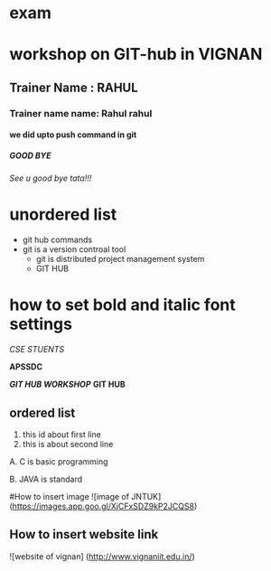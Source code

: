 # exam
# workshop on GIT-hub in VIGNAN
## Trainer Name : RAHUL
### Trainer name name: Rahul rahul
#### we did upto push command in git
##### GOOD BYE
###### See u good bye tata!!!


# unordered list
- git hub commands
- git is a version controal tool
  - git is distributed project management system 
  - GIT HUB 
# how to set bold and italic font settings
*CSE STUENTS*

**APSSDC**

***GIT HUB WORKSHOP***
 **GIT HUB**
## ordered list
1. this id about first line
2. this is about second line

A. C is basic programming 

B. JAVA is standard

#How to insert image
![image of JNTUK] (https://images.app.goo.gl/XjCFxSDZ9kP2JCQS8)

## How to insert website link
![website of vignan] (http://www.vignaniit.edu.in/)
